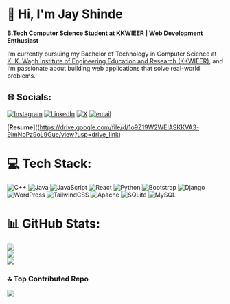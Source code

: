 # 👋 Hi, I'm Jay Shinde

**B.Tech Computer Science Student at KKWIEER | Web Development Enthusiast**

I’m currently pursuing my Bachelor of Technology in Computer Science at [K. K. Wagh Institute of Engineering Education and Research (KKWIEER)](https://www.kkwagh.edu.in/), and I’m passionate about building web applications that solve real-world problems.

## 🌐 Socials:
[![Instagram](https://img.shields.io/badge/Instagram-%23E4405F.svg?logo=Instagram&logoColor=white)](https://instagram.com/jay_shinde__10) [![LinkedIn](https://img.shields.io/badge/LinkedIn-%230077B5.svg?logo=linkedin&logoColor=white)](https://linkedin.com/in/jay-shinde-b5634325a) [![X](https://img.shields.io/badge/X-black.svg?logo=X&logoColor=white)](https://x.com/JayShin755555) [![email](https://img.shields.io/badge/Email-D14836?logo=gmail&logoColor=white)](mailto:jayshinde4554@gmail.com) 

[**Resume**]((https://drive.google.com/file/d/1o9Z19W2WEIASKKVA3-9lmNoPz9oL9Gue/view?usp=drive_link)

# 💻 Tech Stack:
![C++](https://img.shields.io/badge/c++-%2300599C.svg?style=for-the-badge&logo=c%2B%2B&logoColor=white) ![Java](https://img.shields.io/badge/java-%23ED8B00.svg?style=for-the-badge&logo=openjdk&logoColor=white) ![JavaScript](https://img.shields.io/badge/javascript-%23323330.svg?style=for-the-badge&logo=javascript&logoColor=%23F7DF1E) ![React](https://img.shields.io/badge/react-%2320232a.svg?style=for-the-badge&logo=react&logoColor=%2361DAFB) ![Python](https://img.shields.io/badge/python-3670A0?style=for-the-badge&logo=python&logoColor=ffdd54) ![Bootstrap](https://img.shields.io/badge/bootstrap-%238511FA.svg?style=for-the-badge&logo=bootstrap&logoColor=white) ![Django](https://img.shields.io/badge/django-%23092E20.svg?style=for-the-badge&logo=django&logoColor=white) ![WordPress](https://img.shields.io/badge/WordPress-%23117AC9.svg?style=for-the-badge&logo=WordPress&logoColor=white) ![TailwindCSS](https://img.shields.io/badge/tailwindcss-%2338B2AC.svg?style=for-the-badge&logo=tailwind-css&logoColor=white) ![Apache](https://img.shields.io/badge/apache-%23D42029.svg?style=for-the-badge&logo=apache&logoColor=white) ![SQLite](https://img.shields.io/badge/sqlite-%2307405e.svg?style=for-the-badge&logo=sqlite&logoColor=white) ![MySQL](https://img.shields.io/badge/mysql-4479A1.svg?style=for-the-badge&logo=mysql&logoColor=white)
# 📊 GitHub Stats:
![](https://github-readme-stats.vercel.app/api?username=jayshinde0&theme=dark&hide_border=true&include_all_commits=false&count_private=true)<br/>
![](https://github-readme-streak-stats.herokuapp.com/?user=jayshinde0&theme=dark&hide_border=true)<br/>
![](https://github-readme-stats.vercel.app/api/top-langs/?username=jayshinde0&theme=dark&hide_border=true&include_all_commits=false&count_private=true&layout=compact)

### 🔝 Top Contributed Repo
![](https://github-contributor-stats.vercel.app/api?username=jayshinde0&limit=5&theme=dark&combine_all_yearly_contributions=true)


